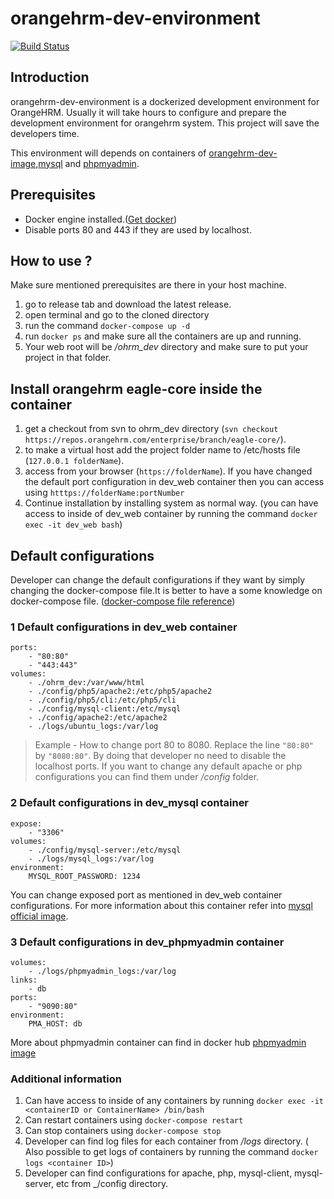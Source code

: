 # orangehrm-dev-environment
[![Build Status](https://travis-ci.org/orangehrm/orangehrm-dev-environment.svg?branch=master)](https://travis-ci.org/orangehrm/orangehrm-dev-environment)
## Introduction
orangehrm-dev-environment is a dockerized development environment for OrangeHRM. Usually it will take hours to configure and prepare the development environment for orangehrm system. This project will save the developers time.

This environment will depends on containers of [orangehrm-dev-image](https://hub.docker.com/r/orangehrm/orangehrm-dev-image/),[mysql](https://hub.docker.com/_/mysql/) and [phpmyadmin](https://hub.docker.com/r/phpmyadmin/phpmyadmin/).
## Prerequisites
- Docker engine installed.([Get docker](https://docs.docker.com/engine/installation/))
- Disable ports 80 and 443 if they are used by localhost.
## How to use ?
Make sure mentioned prerequisites are there in your host machine.
1. go to release tab and download the latest release.
2. open terminal and go to the cloned directory
3. run the command `docker-compose up -d`
4. run `docker ps` and make sure all the containers are up and running.
5. Your web root will be _/ohrm_dev_ directory and make sure to put your project in that folder. 

## Install orangehrm eagle-core inside the container
1. get a checkout from svn to ohrm_dev directory (`svn checkout https://repos.orangehrm.com/enterprise/branch/eagle-core/`).
2. to make a virtual host add the project folder name to /etc/hosts file (`127.0.0.1 folderName`).
3. access from your browser (`https://folderName`). If you have changed the default port configuration in dev_web container then you can access using `htttps://folderName:portNumber`
4. Continue installation by installing system as normal way. (you can have access to inside of dev_web container by running the command `docker exec -it dev_web bash`)

## Default configurations
Developer can change the default configurations if they want by simply changing the docker-compose file.It is better to have a some knowledge on docker-compose file. ([docker-compose file reference](https://docs.docker.com/compose/compose-file/))
### 1 Default configurations in dev_web container
```
ports:
    - "80:80"
    - "443:443"
volumes:
    - ./ohrm_dev:/var/www/html
    - ./config/php5/apache2:/etc/php5/apache2
    - ./config/php5/cli:/etc/php5/cli
    - ./config/mysql-client:/etc/mysql
    - ./config/apache2:/etc/apache2
    - ./logs/ubuntu_logs:/var/log
```
>Example - How to change port 80 to 8080. Replace the line `"80:80"` by `"8080:80"`. By doing that developer no need to disable the localhost ports. If you want to change any default apache or php configurations you can find them under _/config_ folder.

### 2 Default configurations in dev_mysql container
```
expose:
    - "3306"
volumes:
    - ./config/mysql-server:/etc/mysql
    - ./logs/mysql_logs:/var/log
environment:
    MYSQL_ROOT_PASSWORD: 1234
```
You can change exposed port as mentioned in dev_web container configurations. For more information about this container refer into [mysql official image](https://hub.docker.com/_/mysql/).
### 3 Default configurations in dev_phpmyadmin container
```
volumes:
    - ./logs/phpmyadmin_logs:/var/log
links:
    - db
ports:
    - "9090:80"
environment:
    PMA_HOST: db
```
More about phpmyadmin container can find in docker hub [phpmyadmin image](https://hub.docker.com/r/phpmyadmin/phpmyadmin/)

### Additional information
1. Can have access to inside of any containers by running `docker exec -it <containerID or ContainerName> /bin/bash`
2. Can restart containers using `docker-compose restart`
3. Can stop containers using `docker-compose stop`
2. Developer can find log files for each container from _/logs_ directory. ( Also possible to get logs of containers by running the command `docker logs <container ID>`)
3. Developer can find configurations for apache, php, mysql-client, mysql-server, etc from _/config directory.